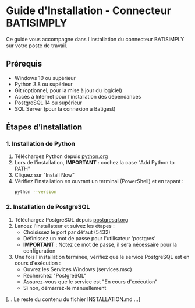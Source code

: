 # Guide d'Installation - Connecteur BATISIMPLY

Ce guide vous accompagne dans l'installation du connecteur BATISIMPLY sur votre poste de travail.

## Prérequis

- Windows 10 ou supérieur
- Python 3.8 ou supérieur
- Git (optionnel, pour la mise à jour du logiciel)
- Accès à Internet pour l'installation des dépendances
- PostgreSQL 14 ou supérieur
- SQL Server (pour la connexion à Batigest)

## Étapes d'installation

### 1. Installation de Python

1. Téléchargez Python depuis [python.org](https://www.python.org/downloads/)
2. Lors de l'installation, **IMPORTANT** : cochez la case "Add Python to PATH"
3. Cliquez sur "Install Now"
4. Vérifiez l'installation en ouvrant un terminal (PowerShell) et en tapant :
   ```bash
   python --version
   ```

### 2. Installation de PostgreSQL

1. Téléchargez PostgreSQL depuis [postgresql.org](https://www.postgresql.org/download/windows/)
2. Lancez l'installateur et suivez les étapes :
   - Choisissez le port par défaut (5432)
   - Définissez un mot de passe pour l'utilisateur 'postgres'
   - **IMPORTANT** : Notez ce mot de passe, il sera nécessaire pour la configuration
3. Une fois l'installation terminée, vérifiez que le service PostgreSQL est en cours d'exécution :
   - Ouvrez les Services Windows (services.msc)
   - Recherchez "PostgreSQL"
   - Assurez-vous que le service est "En cours d'exécution"
   - Si non, démarrez-le manuellement

[... Le reste du contenu du fichier INSTALLATION.md ...] 